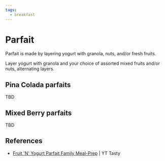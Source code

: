 ```yaml
---
tags:
  - breakfast
---
```


# Parfait

Parfait is made by layering yogurt with granola, nuts, and/or fresh fruits.

Layer yogurt with granola and your choice of assorted mixed fruits and/or nuts, alternating layers.

## Pina Colada parfaits

TBD

## Mixed Berry parfaits

TBD

## References

* [Fruit 'N' Yogurt Parfait Family Meal-Prep](https://www.youtube.com/watch?v=3ab-e37VSbI&ab_channel=Tasty) | YT Tasty
